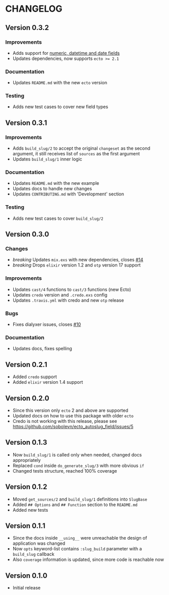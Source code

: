 # CHANGELOG

## Version 0.3.2

### Improvements

- Adds support for [numeric, datetime and date fields](https://github.com/sobolevn/ecto_autoslug_field/pull/18)
- Updates dependencies, now supports `ecto >= 2.1`

### Documentation

- Updates `README.md` with the new `ecto` version

### Testing

- Adds new test cases to cover new field types


## Version 0.3.1

### Improvements

- Adds `build_slug/2` to accept the original `changeset` as the second argument, it still receives list of `sources` as the first argument
- Updates `build_slug/1` inner logic

### Documentation

- Updates `README.md` with the new example
- Updates docs to handle new changes
- Updates `CONTRIBUTING.md` with 'Development' section

### Testing

- Adds new test cases to cover `build_slug/2`


## Version 0.3.0

### Changes

- *breaking* Updates `mix.exs` with new dependencies, closes [#14](https://github.com/sobolevn/ecto_autoslug_field/issues/14)
- *breaking* Drops `elixir` version 1.2 and `otp` version 17 support

### Improvements

- Updates `cast/4` functions to `cast/3` functions (new Ecto)
- Updates `credo` version and `.credo.exs` config
- Updates `.travis.yml` with credo and new `otp` release

### Bugs

- Fixes dialyxer issues, closes [#10](https://github.com/sobolevn/ecto_autoslug_field/issues/10)

### Documentation

- Updates docs, fixes spelling


## Version 0.2.1

- Added `credo` support
- Added `elixir` version 1.4 support


## Version 0.2.0

- Since this version only `ecto` 2 and above are supported
- Updated docs on how to use this package with older `ecto`
- Credo is not working with this release, please see https://github.com/sobolevn/ecto_autoslug_field/issues/5


## Version 0.1.3

- Now `build_slug/1` is called only when needed, changed docs appropriately
- Replaced `cond` inside `do_generate_slug/3` with more obvious `if`
- Changed tests structure, reached 100% coverage


## Version 0.1.2

- Moved `get_sources/2` and `build_slug/1` definitions into `SlugBase`
- Added `## Options` and `## Function` section to the `README.md`
- Added new tests


## Version 0.1.1

- Since the docs inside `__using__` were unreachable the design of application was changed
- Now `opts` keyword-list contains `:slug_build` parameter with a `build_slug` callback
- Also `coverage` information is updated, since more code is reachable now


## Version 0.1.0

- Initial release
